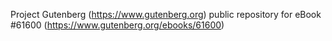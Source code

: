Project Gutenberg (https://www.gutenberg.org) public repository for eBook #61600 (https://www.gutenberg.org/ebooks/61600)

